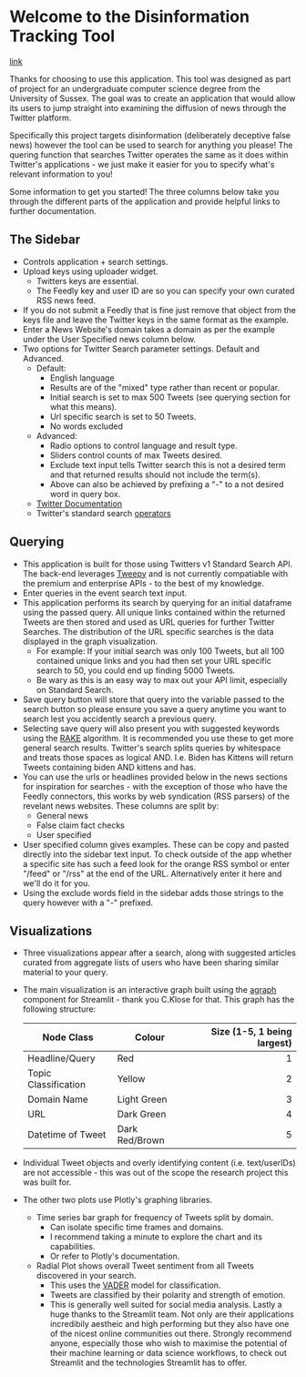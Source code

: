 # Welcome to the Disinformation Tracking Tool 
[link](https://share.streamlit.io/lordlean/disinformation-tracker/main.py)

Thanks for choosing to use this application. This tool was designed as part of project for an undergraduate computer science degree from the University of Sussex. The goal was to create an application that would allow its users to jump straight into examining the diffusion of news through the Twitter platform.  

Specifically this project targets disinformation (deliberately deceptive false news) however the tool can be used to search for anything you please! The quering function that searches Twitter operates the same as it does within Twitter's applications - we just make it easier for you to specify what's relevant information to you!

Some information to get you started! The three columns below take you through the different parts of the application and provide helpful links to further documentation. 

## The Sidebar
* Controls application + search settings.
* Upload keys using uploader widget.
    * Twitters keys are essential.
    * The Feedly key and user ID are so you can specify your own curated RSS news feed. 
* If you do not submit a Feedly that is fine just remove that object from the keys file and leave the Twitter keys in the same format as the example.
* Enter a News Website's domain takes a domain as per the example under the User Specified news column below.
* Two options for Twitter Search parameter settings. Default and Advanced.
    * Default:
        * English language
        * Results are of the "mixed" type rather than recent or popular.
        * Initial search is set to max 500 Tweets (see querying section for what this means).
        * Url specific search is set to 50 Tweets. 
        * No words excluded
    * Advanced:
        * Radio options to control language and result type.
        * Sliders control counts of max Tweets desired.
        * Exclude text input tells Twitter search this is not a desired term and that returned results should not include the term(s).
        * Above can also be achieved by prefixing a "-" to a not desired word in query box.
    * [Twitter Documentation](https://developer.twitter.com/en/docs/twitter-api/v1/tweets/search/api-reference/get-search-tweets)
    * Twitter's standard search [operators](https://developer.twitter.com/en/docs/twitter-api/v1/rules-and-filtering/search-operators)


## Querying
* This application is built for those using Twitters v1 Standard Search API. The back-end leverages [Tweepy](https://www.tweepy.org/) and is not currently compatiable with the premium and enterprise APIs - to the best of my knowledge.
* Enter queries in the event search text input.
* This application performs its search by querying for an initial dataframe using the passed query. All unique links contained within the returned Tweets are then stored and used as URL queries for further Twitter Searches. The distribution of the URL specific searches is the data displayed in the graph visualization.
    * For example: If your initial search was only 100 Tweets, but all 100 contained unique links and you had then set your URL specific search to 50, you could end up finding 5000 Tweets.
    * Be wary as this is an easy way to max out your API limit, especially on Standard Search. 
* Save query button will store that query into the variable passed to the search button so please ensure you save a query anytime you want to search lest you accidently search a previous query.
* Selecting save query will also present you with suggested keywords using the [RAKE](https://github.com/LordLean/RAKE) algorithm. It is recommended you use these to get more general search results. Twitter's search splits queries by whitespace and treats those spaces as logical AND. I.e. Biden has Kittens will return Tweets containing biden AND kittens and has.
* You can use the urls or headlines provided below in the news sections for inspiration for searches - with the exception of those who have the Feedly connectors, this works by web syndication (RSS parsers) of the revelant news websites. These columns are split by:
    * General news
    * False claim fact checks
    * User specified
* User specified column gives examples. These can be copy and pasted directly into the sidebar text input. To check outside of the app whether a specific site has such a feed look for the orange RSS symbol or enter "/feed" or "/rss" at the end of the URL. Alternatively enter it here and we'll do it for you.
* Using the exclude words field in the sidebar adds those strings to the query however with a "-" prefixed.

## Visualizations
* Three visualizations appear after a search, along with suggested articles curated from aggregate lists of users who have been sharing similar material to your query.
* The main visualization is an interactive graph built using the [agraph](https://github.com/ChrisChross/streamlit-agraph) component for Streamlit - thank you C.Klose for that. This graph has the following structure:

    |Node Class |Colour |Size (1-5, 1 being largest)|
    |---|--|--:|
    |Headline/Query |Red |1|
    |Topic Classification| Yellow| 2|
    |Domain Name| Light Green |3|
    |URL |Dark Green| 4|
    |Datetime of Tweet| Dark Red/Brown|5|

* Individual Tweet objects and overly identifying content (i.e. text/userIDs) are not accessible - this was out of the scope the research project this was built for.
* The other two plots use Plotly's graphing libraries.
    * Time series bar graph for frequency of Tweets split by domain.
        * Can isolate specific time frames and domains. 
        * I recommend taking a minute to explore the chart and its capabilities.
        * Or refer to Plotly's documentation.
    * Radial Plot shows overall Tweet sentiment from all Tweets discovered in your search.
        * This uses the [VADER](https://www.aaai.org/ocs/index.php/ICWSM/ICWSM14/paper/view/8109) model for classification.
        * Tweets are classified by their polarity and strength of emotion.
        * This is generally well suited for social media analysis.
Lastly a huge thanks to the Streamlit team. Not only are their applications incredibily aestheic and high performing but they also have one of the nicest online communities out there.
Strongly recommend anyone, especially those who wish to maximise the potential of their machine learning or data science workflows, to check out Streamlit and the technologies Streamlit has to offer.
